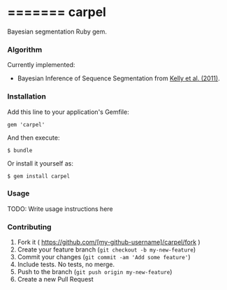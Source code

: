 =======
carpel
======

Bayesian segmentation Ruby gem.

### Algorithm

Currently implemented:

- Bayesian Inference of Sequence Segmentation from [Kelly et al. (2011)](http://www.plosone.org/article/info%3Adoi%2F10.1371%2Fjournal.pone.0025666).

### Installation

Add this line to your application's Gemfile:

    gem 'carpel'

And then execute:

    $ bundle

Or install it yourself as:

    $ gem install carpel

### Usage

TODO: Write usage instructions here

### Contributing

1. Fork it ( https://github.com/[my-github-username]/carpel/fork )
2. Create your feature branch (`git checkout -b my-new-feature`)
3. Commit your changes (`git commit -am 'Add some feature'`)
4. Include tests. No tests, no merge.
5. Push to the branch (`git push origin my-new-feature`)
6. Create a new Pull Request
